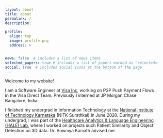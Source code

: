 ```yaml
---
layout: about
title: about
permalink: /
description: 

profile:
  align: top
  image: profile.png
  address: >


news: false  # includes a list of news items
selected_papers: true # includes a list of papers marked as "selected={true}"
social: true  # includes social icons at the bottom of the page
---
```

Welcome to my website!

I am a Software Engineer at [Visa Inc](https://www.visa.co.in/), working on P2P Push Payment Flows in the Visa Direct Team. Previously I interned at JP Morgan Chase Bangalore, India.

I finished my undergrad in Information Technology at the [National Institute of Technology Karnataka](https://www.nitk.ac.in/) (NITK Surathkal) in June 2020. During my undergrad, I was part of the [Healthcare Analytics & Language Engineering (HALE) Lab](https://halelabnitk.github.io/index.html), where I worked on projects such Patient Similarity and Object Detection on 3D data. Dr. Sowmya Kamath advised me.


